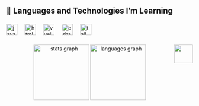 <h2 align="left">📝 Languages and Technologies I’m Learning</h2>

###

<div align="left">
  <img src="https://cdn.simpleicons.org/javascript/F7DF1E" height="30" alt="javascript logo"  />
  <img width="12" />
  <img src="https://cdn.jsdelivr.net/gh/devicons/devicon/icons/html5/html5-plain.svg" height="30" alt="html5 logo"  />
  <img width="12" />
  <img src="https://cdn.jsdelivr.net/gh/devicons/devicon/icons/vuejs/vuejs-original.svg" height="30" alt="vuejs logo"  />
  <img width="12" />
  <img src="https://cdn.jsdelivr.net/gh/devicons/devicon/icons/csharp/csharp-original.svg" height="30" alt="csharp logo"  />
  <img width="12" />
  <img src="https://cdn.simpleicons.org/tailwindcss/06B6D4" height="30" alt="tailwindcss logo"  />
</div>

###

<img align="right" height="50" src="https://media3.giphy.com/media/v1.Y2lkPTc5MGI3NjExdWF2eHllOGdkMjhvNHVsMHk4MWh2aW0yMjliOWxub3lrNWxxNDV3NyZlcD12MV9pbnRlcm5hbF9naWZfYnlfaWQmY3Q9cw/k7FGSSULptkOV6awPI/giphy.gif" />

###

<div align="center">
  <img src="https://github-readme-stats.vercel.app/api?username=dmrknl&hide_title=false&hide_rank=false&show_icons=true&include_all_commits=true&count_private=true&disable_animations=false&theme=default&locale=en&hide_border=false&order=1" height="150" alt="stats graph" />
  <img src="https://github-readme-stats.vercel.app/api/top-langs?username=dmrknl&locale=en&hide_title=false&layout=compact&card_width=320&langs_count=5&theme=default&hide_border=false&order=2" height="150" alt="languages graph"  />
</div>

###

<br clear="both">

###
